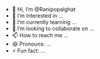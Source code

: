 - 👋 Hi, I’m @Ranipopalghat
- 👀 I’m interested in ...
- 🌱 I’m currently learning ...
- 💞️ I’m looking to collaborate on ...
- 📫 How to reach me ...
- 😄 Pronouns: ...
- ⚡ Fun fact: ...

<!---
Ranipopalghat/Ranipopalghat is a ✨ special ✨ repository because its `README.md` (this file) appears on your GitHub profile.
You can click the Preview link to take a look at your changes.
--->
